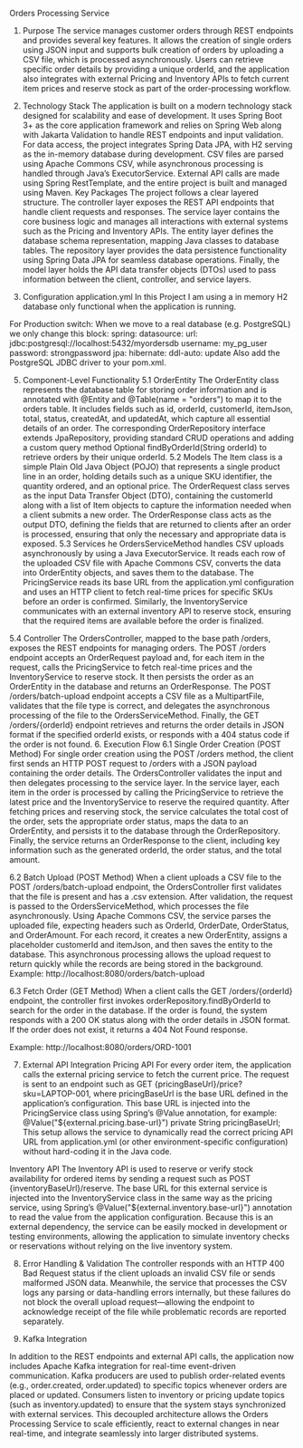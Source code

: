 Orders Processing Service 

1. Purpose
The service manages customer orders through REST endpoints and provides several key features.
It allows the creation of single orders using JSON input and supports bulk creation of orders by uploading a CSV file, which is processed asynchronously.
Users can retrieve specific order details by providing a unique orderId, and the application also integrates with external Pricing and Inventory APIs to fetch current item prices and reserve stock as part of the order-processing workflow.
2. Technology Stack
The application is built on a modern technology stack designed for scalability and ease of development. It uses Spring Boot 3+ as the core application framework and relies on Spring Web along with Jakarta Validation to handle REST endpoints and input validation.
For data access, the project integrates Spring Data JPA, with H2 serving as the in-memory database during development. CSV files are parsed using Apache Commons CSV, while asynchronous processing is handled through Java’s ExecutorService.
External API calls are made using Spring RestTemplate, and the entire project is built and managed using Maven.
Key Packages
The project follows a clear layered structure.
The controller layer exposes the REST API endpoints that handle client requests and responses.
The service layer contains the core business logic and manages all interactions with external systems such as the Pricing and Inventory APIs.
The entity layer defines the database schema representation, mapping Java classes to database tables.
The repository layer provides the data persistence functionality using Spring Data JPA for seamless database operations.
Finally, the model layer holds the API data transfer objects (DTOs) used to pass information between the client, controller, and service layers.


4. Configuration
application.yml 
In this Project I am using a in memory H2 database only functional when the application is running.
 
For Production switch:
When we move to a real database (e.g. PostgreSQL) we only change this block:
spring:
datasource:
url: jdbc:postgresql://localhost:5432/myordersdb
username: my_pg_user
password: strongpassword
jpa:
hibernate:
ddl-auto: update
Also add the PostgreSQL JDBC driver to your pom.xml.




5. Component-Level Functionality
5.1 OrderEntity
The OrderEntity class represents the database table for storing order information and is annotated with @Entity and @Table(name = "orders") to map it to the orders table.
It includes fields such as id, orderId, customerId, itemJson, total, status, createdAt, and updatedAt, which capture all essential details of an order.
The corresponding OrderRepository interface extends JpaRepository, providing standard CRUD operations and adding a custom query method Optional<OrderEntity> findByOrderId(String orderId) to retrieve orders by their unique orderId.
5.2 Models
The Item class is a simple Plain Old Java Object (POJO) that represents a single product line in an order, holding details such as a unique SKU identifier, the quantity ordered, and an optional price.
The OrderRequest class serves as the input Data Transfer Object (DTO), containing the customerId along with a list of Item objects to capture the information needed when a client submits a new order.
The OrderResponse class acts as the output DTO, defining the fields that are returned to clients after an order is processed, ensuring that only the necessary and appropriate data is exposed.
5.3 Services
he OrdersServiceMethod handles CSV uploads asynchronously by using a Java ExecutorService. It reads each row of the uploaded CSV file with Apache Commons CSV, converts the data into OrderEntity objects, and saves them to the database.
The PricingService reads its base URL from the application.yml configuration and uses an HTTP client to fetch real-time prices for specific SKUs before an order is confirmed.
Similarly, the InventoryService communicates with an external inventory API to reserve stock, ensuring that the required items are available before the order is finalized.







5.4 Controller
The OrdersController, mapped to the base path /orders, exposes the REST endpoints for managing orders.
The POST /orders endpoint accepts an OrderRequest payload and, for each item in the request, calls the PricingService to fetch real-time prices and the InventoryService to reserve stock. It then persists the order as an OrderEntity in the database and returns an OrderResponse.
The POST /orders/batch-upload endpoint accepts a CSV file as a MultipartFile, validates that the file type is correct, and delegates the asynchronous processing of the file to the OrdersServiceMethod.
Finally, the GET /orders/{orderId} endpoint retrieves and returns the order details in JSON format if the specified orderId exists, or responds with a 404 status code if the order is not found.
6. Execution Flow
6.1 Single Order Creation (POST Method)
For single order creation using the POST /orders method, the client first sends an HTTP POST request to /orders with a JSON payload containing the order details. The OrdersController validates the input and then delegates processing to the service layer. In the service layer, each item in the order is processed by calling the PricingService to retrieve the latest price and the InventoryService to reserve the required quantity. After fetching prices and reserving stock, the service calculates the total cost of the order, sets the appropriate order status, maps the data to an OrderEntity, and persists it to the database through the OrderRepository. Finally, the service returns an OrderResponse to the client, including key information such as the generated orderId, the order status, and the total amount.










6.2 Batch Upload (POST Method)
When a client uploads a CSV file to the POST /orders/batch-upload endpoint, the OrdersController first validates that the file is present and has a .csv extension. After validation, the request is passed to the OrdersServiceMethod, which processes the file asynchronously. Using Apache Commons CSV, the service parses the uploaded file, expecting headers such as OrderId, OrderDate, OrderStatus, and OrderAmount. For each record, it creates a new OrderEntity, assigns a placeholder customerId and itemJson, and then saves the entity to the database. This asynchronous processing allows the upload request to return quickly while the records are being stored in the background.
Example: http://localhost:8080/orders/batch-upload

 







6.3 Fetch Order (GET Method)
When a client calls the GET /orders/{orderId} endpoint, the controller first invokes orderRepository.findByOrderId to search for the order in the database. If the order is found, the system responds with a 200 OK status along with the order details in JSON format. If the order does not exist, it returns a 404 Not Found response.

Example: http://localhost:8080/orders/ORD-1001


 







7. External API Integration
Pricing API
For every order item, the application calls the external pricing service to fetch the current price.
The request is sent to an endpoint such as GET {pricingBaseUrl}/price?sku=LAPTOP-001, where pricingBaseUrl is the base URL defined in the application’s configuration.
This base URL is injected into the PricingService class using Spring’s @Value annotation,
for example:
@Value("${external.pricing.base-url}")
private String pricingBaseUrl;
This setup allows the service to dynamically read the correct pricing API URL from application.yml (or other environment-specific configuration) without hard-coding it in the Java code.

Inventory API
The Inventory API is used to reserve or verify stock availability for ordered items by sending a request such as POST {inventoryBaseUrl}/reserve.
The base URL for this external service is injected into the InventoryService class in the same way as the pricing service, using Spring’s @Value("${external.inventory.base-url}") annotation to read the value from the application configuration.
Because this is an external dependency, the service can be easily mocked in development or testing environments, allowing the application to simulate inventory checks or reservations without relying on the live inventory system.

8. Error Handling & Validation
The controller responds with an HTTP 400 Bad Request status if the client uploads an invalid CSV file or sends malformed JSON data.
Meanwhile, the service that processes the CSV logs any parsing or data-handling errors internally, but these failures do not block the overall upload request—allowing the endpoint to acknowledge receipt of the file while problematic records are reported separately.

9. Kafka Integration

In addition to the REST endpoints and external API calls, the application now includes Apache Kafka integration for real-time event-driven communication. Kafka producers are used to publish order-related events (e.g., order.created, order.updated) to specific topics whenever orders are placed or updated. Consumers listen to inventory or pricing update topics (such as inventory.updated) to ensure that the system stays synchronized with external services. This decoupled architecture allows the Orders Processing Service to scale efficiently, react to external changes in near real-time, and integrate seamlessly into larger distributed systems.

